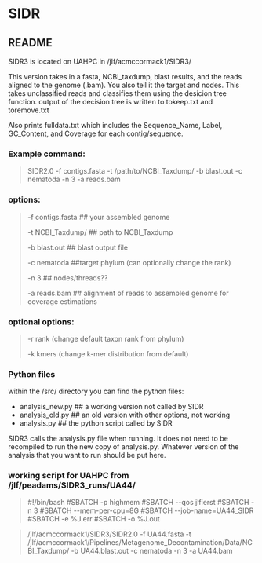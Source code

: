 # SIDR
## README ##

SIDR3 is located on UAHPC in /jlf/acmccormack1/SIDR3/

This version takes in a fasta, NCBI_taxdump, blast results, and the reads aligned to the genome (.bam). You also tell it the target and nodes.
This takes unclassified reads and classifies them using the desicion tree function. 
output of the decision tree is written to tokeep.txt and toremove.txt 

Also prints fulldata.txt which includes the Sequence_Name, Label, GC_Content, and Coverage for each contig/sequence. 



### Example command: 
> SIDR2.0 -f contigs.fasta -t /path/to/NCBI_Taxdump/ -b blast.out -c nematoda -n 3 -a reads.bam 

### options:
> -f contigs.fasta ## your assembled genome
> 
> -t NCBI_Taxdump/  ## path to NCBI_Taxdump
> 
> -b blast.out  ## blast output file
> 
> -c nematoda ##target phylum (can optionally change the rank)
> 
> -n 3 ## nodes/threads??
> 
> -a reads.bam ## alignment of reads to assembled genome for coverage estimations

### optional options:
> -r rank (change default taxon rank from phylum)
> 
> -k kmers (change k-mer distribution from default)





### Python files
within the /src/ directory you can find the python files:
- analysis_new.py ## a working version not called by SIDR
- analysis_old.py ## an old version with other options, not working
- analysis.py ## the python script called by SIDR


SIDR3 calls the analysis.py file when running. It does not need to be recompiled to run the new copy of analysis.py. 
Whatever version of the analysis that you want to run should be put here. 


### working script for UAHPC from /jlf/peadams/SIDR3_runs/UA44/
> #!/bin/bash
> #SBATCH -p highmem
> #SBATCH --qos jlfierst
> #SBATCH -n 3
> #SBATCH --mem-per-cpu=8G
> #SBATCH --job-name=UA44_SIDR
> #SBATCH -e %J.err
> #SBATCH -o %J.out

> /jlf/acmccormack1/SIDR3/SIDR2.0 -f UA44.fasta -t /jlf/acmccormack1/Pipelines/Metagenome_Decontamination/Data/NCBI_Taxdump/ -b UA44.blast.out -c nematoda -n 3 -a UA44.bam



